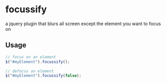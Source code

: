 focussify
=========

a jquery plugin that blurs all screen except the element you want to focus on


Usage
-----

```javascript
// focus on an element
$("#myElement").focussify();

// defocus an element
$("#myElement").focussify(false);

```
